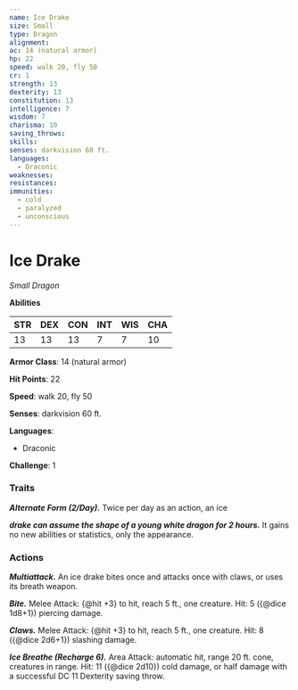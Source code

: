 ```yaml
---
name: Ice Drake
size: Small
type: Dragon
alignment: 
ac: 14 (natural armor)
hp: 22
speed: walk 20, fly 50
cr: 1
strength: 13
dexterity: 13
constitution: 13
intelligence: 7
wisdom: 7
charisma: 10
saving_throws:
skills:
senses: darkvision 60 ft.
languages:
  - Draconic
weaknesses:
resistances:
immunities:
  - cold
  - paralyzed
  - unconscious
---
```


# Ice Drake

*Small Dragon*

**Abilities**

| STR | DEX | CON | INT | WIS | CHA |
| --- | --- | --- | --- | --- | --- |
| 13 | 13 | 13 | 7 | 7 | 10 |

**Armor Class**: 14 (natural armor)

**Hit Points**: 22

**Speed**: walk 20, fly 50

**Senses**: darkvision 60 ft.

**Languages**:
  - Draconic

**Challenge**: 1

### Traits
***Alternate Form (2/Day).*** Twice per day as an action, an ice

***drake can assume the shape of a young white dragon for 2 hours.*** It gains no new abilities or statistics, only the appearance.

### Actions
***Multiattack.*** An ice drake bites once and attacks once with claws, or uses its breath weapon.

***Bite.*** Melee Attack: {@hit +3} to hit, reach 5 ft., one creature. Hit: 5 ({@dice 1d8+1}) piercing damage.

***Claws.*** Melee Attack: {@hit +3} to hit, reach 5 ft., one creature. Hit: 8 ({@dice 2d6+1}) slashing damage.

***Ice Breathe (Recharge 6).*** Area Attack: automatic hit, range 20 ft. cone, creatures in range. Hit: 11 ({@dice 2d10}) cold damage, or half damage with a successful DC 11 Dexterity saving throw.

